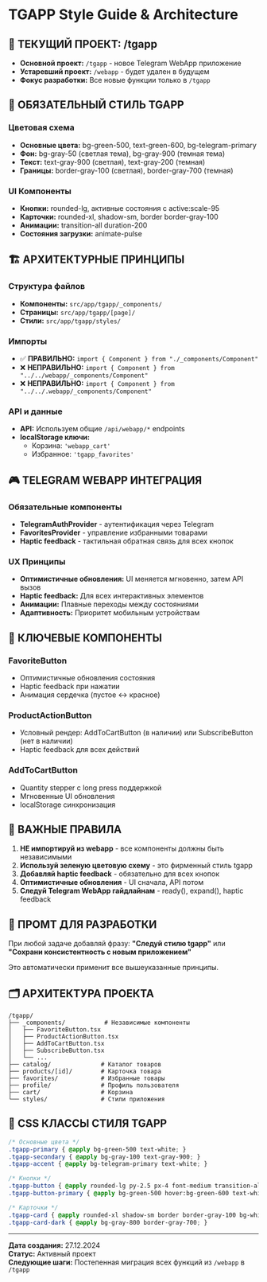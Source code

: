 # TGAPP Style Guide & Architecture

## 🎯 ТЕКУЩИЙ ПРОЕКТ: /tgapp
- **Основной проект:** `/tgapp` - новое Telegram WebApp приложение
- **Устаревший проект:** `/webapp` - будет удален в будущем
- **Фокус разработки:** Все новые функции только в `/tgapp`

## 🎨 ОБЯЗАТЕЛЬНЫЙ СТИЛЬ TGAPP

### Цветовая схема
- **Основные цвета:** bg-green-500, text-green-600, bg-telegram-primary
- **Фон:** bg-gray-50 (светлая тема), bg-gray-900 (темная тема)
- **Текст:** text-gray-900 (светлая), text-gray-200 (темная)
- **Границы:** border-gray-100 (светлая), border-gray-700 (темная)

### UI Компоненты
- **Кнопки:** rounded-lg, активные состояния с active:scale-95
- **Карточки:** rounded-xl, shadow-sm, border border-gray-100
- **Анимации:** transition-all duration-200
- **Состояния загрузки:** animate-pulse

## 🏗️ АРХИТЕКТУРНЫЕ ПРИНЦИПЫ

### Структура файлов
- **Компоненты:** `src/app/tgapp/_components/`
- **Страницы:** `src/app/tgapp/[page]/`
- **Стили:** `src/app/tgapp/styles/`

### Импорты
- ✅ **ПРАВИЛЬНО:** `import { Component } from "./_components/Component"`
- ❌ **НЕПРАВИЛЬНО:** `import { Component } from "../../webapp/_components/Component"`
- ❌ **НЕПРАВИЛЬНО:** `import { Component } from "../../.webapp/_components/Component"`

### API и данные
- **API:** Используем общие `/api/webapp/*` endpoints
- **localStorage ключи:** 
  - Корзина: `'webapp_cart'`
  - Избранное: `'tgapp_favorites'`

## 🎮 TELEGRAM WEBAPP ИНТЕГРАЦИЯ

### Обязательные компоненты
- **TelegramAuthProvider** - аутентификация через Telegram
- **FavoritesProvider** - управление избранными товарами
- **Haptic feedback** - тактильная обратная связь для всех кнопок

### UX Принципы
- **Оптимистичные обновления:** UI меняется мгновенно, затем API вызов
- **Haptic feedback:** Для всех интерактивных элементов
- **Анимации:** Плавные переходы между состояниями
- **Адаптивность:** Приоритет мобильным устройствам

## 🔧 КЛЮЧЕВЫЕ КОМПОНЕНТЫ

### FavoriteButton
- Оптимистичные обновления состояния
- Haptic feedback при нажатии
- Анимация сердечка (пустое ↔ красное)

### ProductActionButton
- Условный рендер: AddToCartButton (в наличии) или SubscribeButton (нет в наличии)
- Haptic feedback для всех действий

### AddToCartButton
- Quantity stepper с long press поддержкой
- Мгновенные UI обновления
- localStorage синхронизация

## 🚨 ВАЖНЫЕ ПРАВИЛА

1. **НЕ импортируй из webapp** - все компоненты должны быть независимыми
2. **Используй зеленую цветовую схему** - это фирменный стиль tgapp
3. **Добавляй haptic feedback** - обязательно для всех кнопок
4. **Оптимистичные обновления** - UI сначала, API потом
5. **Следуй Telegram WebApp гайдлайнам** - ready(), expand(), haptic feedback

## 📝 ПРОМТ ДЛЯ РАЗРАБОТКИ

При любой задаче добавляй фразу: **"Следуй стилю tgapp"** или **"Сохрани консистентность с новым приложением"**

Это автоматически применит все вышеуказанные принципы.

## 🗂️ АРХИТЕКТУРА ПРОЕКТА

```
/tgapp/
├── _components/           # Независимые компоненты
│   ├── FavoriteButton.tsx
│   ├── ProductActionButton.tsx
│   ├── AddToCartButton.tsx
│   ├── SubscribeButton.tsx
│   └── ...
├── catalog/              # Каталог товаров
├── products/[id]/        # Карточка товара
├── favorites/            # Избранные товары
├── profile/              # Профиль пользователя
├── cart/                 # Корзина
└── styles/               # Стили приложения
```

## 🎨 CSS КЛАССЫ СТИЛЯ TGAPP

```css
/* Основные цвета */
.tgapp-primary { @apply bg-green-500 text-white; }
.tgapp-secondary { @apply bg-gray-100 text-gray-900; }
.tgapp-accent { @apply bg-telegram-primary text-white; }

/* Кнопки */
.tgapp-button { @apply rounded-lg py-2.5 px-4 font-medium transition-all duration-200 active:scale-95; }
.tgapp-button-primary { @apply bg-green-500 hover:bg-green-600 text-white; }

/* Карточки */
.tgapp-card { @apply rounded-xl shadow-sm border border-gray-100 bg-white; }
.tgapp-card-dark { @apply bg-gray-800 border-gray-700; }
```

---

**Дата создания:** 27.12.2024  
**Статус:** Активный проект  
**Следующие шаги:** Постепенная миграция всех функций из `/webapp` в `/tgapp` 